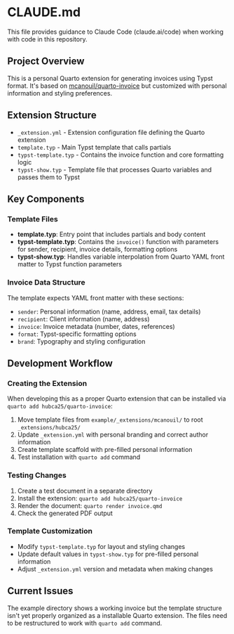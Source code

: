 # CLAUDE.md

This file provides guidance to Claude Code (claude.ai/code) when working with code in this repository.

## Project Overview

This is a personal Quarto extension for generating invoices using Typst format. It's based on [mcanouil/quarto-invoice](https://github.com/mcanouil/quarto-invoice) but customized with personal information and styling preferences.

## Extension Structure

- `_extension.yml` - Extension configuration file defining the Quarto extension
- `template.typ` - Main Typst template that calls partials
- `typst-template.typ` - Contains the invoice function and core formatting logic
- `typst-show.typ` - Template file that processes Quarto variables and passes them to Typst

## Key Components

### Template Files
- **template.typ**: Entry point that includes partials and body content
- **typst-template.typ**: Contains the `invoice()` function with parameters for sender, recipient, invoice details, formatting options
- **typst-show.typ**: Handles variable interpolation from Quarto YAML front matter to Typst function parameters

### Invoice Data Structure
The template expects YAML front matter with these sections:
- `sender`: Personal information (name, address, email, tax details)
- `recipient`: Client information (name, address)
- `invoice`: Invoice metadata (number, dates, references)
- `format`: Typst-specific formatting options
- `brand`: Typography and styling configuration

## Development Workflow

### Creating the Extension
When developing this as a proper Quarto extension that can be installed via `quarto add hubca25/quarto-invoice`:

1. Move template files from `example/_extensions/mcanouil/` to root `_extensions/hubca25/`
2. Update `_extension.yml` with personal branding and correct author information
3. Create template scaffold with pre-filled personal information
4. Test installation with `quarto add` command

### Testing Changes
1. Create a test document in a separate directory
2. Install the extension: `quarto add hubca25/quarto-invoice`
3. Render the document: `quarto render invoice.qmd`
4. Check the generated PDF output

### Template Customization
- Modify `typst-template.typ` for layout and styling changes
- Update default values in `typst-show.typ` for pre-filled personal information
- Adjust `_extension.yml` version and metadata when making changes

## Current Issues

The example directory shows a working invoice but the template structure isn't yet properly organized as a installable Quarto extension. The files need to be restructured to work with `quarto add` command.
